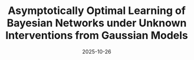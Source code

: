 ---
title: "Asymptotically Optimal Learning of Bayesian Networks under Unknown Interventions from Gaussian Models"
collection: talks
type: "Talk"
permalink: /talks/2025-10-26-informs
venue: "INFORMS Annual Meeting"
date: 2025-10-26
location: "Atlanta, GA"
---